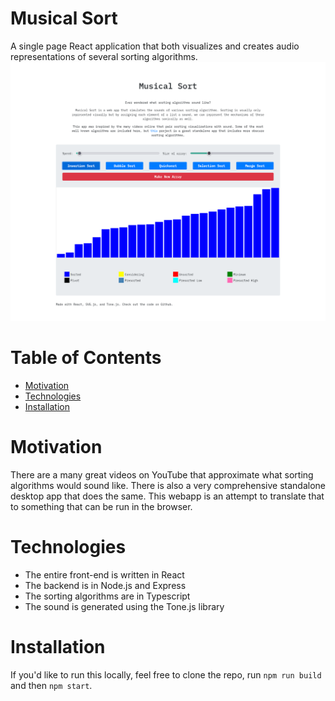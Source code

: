 # Musical Sort
A single page React application that both visualizes and creates audio representations of several sorting algorithms.
![Screenshot](images/screenshot.png)

# Table of Contents
* [Motivation](https://github.com/antidipyramid/musicalsort#motivation)
* [Technologies](https://github.com/antidipyramid/musicalsort#technologies)
* [Installation](https://github.com/antidipyramid/musicalsort#installation)

# Motivation
There are a many great videos on YouTube that approximate what sorting algorithms would sound like. There is also a very comprehensive standalone desktop app that does the same. This webapp is an attempt to translate that to something that can be run in the browser.

# Technologies
* The entire front-end is written in React
* The backend is in Node.js and Express
* The sorting algorithms are in Typescript
* The sound is generated using the Tone.js library

# Installation
If you'd like to run this locally, feel free to clone the repo, run `npm run build` and then `npm start`.
